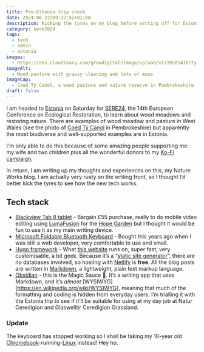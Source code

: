 ```yaml
---
title: Pre-Estonia trip check
date: 2024-08-22T09:37:52+01:00
description: Kicking the tyres on my blog before setting off for Estonia
category: sere2024
tags:
  - tech
  - admin
  - estonia
images:
  - https://res.cloudinary.com/growdigital/image/upload/v1719581410/ty-canol-wood-pasture-past-bracken.jpg
imageAlt:
  - Wood pasture with grassy clearing and lots of moss
imageCap:
  - Coed Tŷ Canol, a wood pasture and nature reserve in Pembrokeshire
draft: false
---
```

I am headed to [Estonia](https://en.wikipedia.org/wiki/Estonia) on Saturday for [SERE24](https://sere2024.org/), the 14th European Conference on Ecological Restoration, to learn about wood meadows and restoring nature. There are examples of wood meadow and pasture in West Wales (see the photo of [Coed Tŷ Canol](https://naturalresourceswales.gov.uk/days-out/places-to-visit/south-west-wales/coed-ty-canol-nnr/?lang=en) in Pembrokeshire) but apparently the most biodiverse and well-supported examples are in Estonia.

I'm only able to do this because of some amazing people supporting me: my wife and two children plus all the wonderful donors to my [Ko-Fi campaign](https://ko-fi.com/natureworks). 

In return, I am writing up my thoughts and experiences on this, my Nature Works blog. I am actually very rusty on the writing front, so I thought I’d better kick the tyres to see how the new tech works.
## Tech stack
- [Blackview Tab 8 tablet](https://www.gsmarena.com/blackview_tab_8-11595.php) - Bargain £55 purchase, really to do mobile video editing using [LumaFusion](https://luma-touch.com/lumafusion-for-android/) for the [Hope Garden](https://hopegarden.uk/) but I thought it would be fun to use it as my main writing device. 
- [Microsoft Foldable Bluetooth Keyboard](https://www.microsoft.com/en-gb/d/microsoft-universal-foldable-keyboard/8vsl12nhnts2) - Bought this years ago when I was still a web developer, very comfortable to use and small.
- [Hugo framework](https://gohugo.io/) - What [this website](https://github.com/growdigital/natureworks.org.uk) runs on, super fast, very customisable, a bit geek. Because it’s a “[static site generator](https://en.wikipedia.org/wiki/Static_site_generator)”, there are no databases involved, so hosting with [Netlify](https://www.netlify.com/) is **free**. All the blog posts are written in [Markdown](https://en.wikipedia.org/wiki/Markdown), a lightweight, plain text markup language.
- [Obsidian](https://obsidian.md/) - this is the Magic Sauce 🦄. It’s a writing app that uses Markdown, and it’s *almost* [WYSIWYG][https://en.wikipedia.org/wiki/WYSIWYG], meaning that much of the formatting and coding is hidden from everyday users. I’m trialling it with the Estonia trip to see if it’ll be suitable for using at my day job at Natur Ceredigion and Glaswelltir Ceredigion Grassland.  
### Update
The keyboard has stopped working so I shall be taking my 10-year old [Chromebook](https://www.expertreviews.com/uk/laptops/chromebooks/53206/acer-c720-chromebook-review)-running-[Linux](https://www.linuxmint.com/edition.php?id=317) instead! Hey ho.